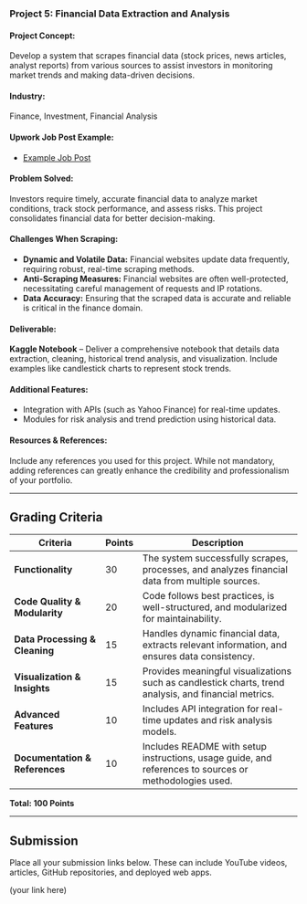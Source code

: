 ### **Project 5: Financial Data Extraction and Analysis**

#### **Project Concept:**  
Develop a system that scrapes financial data (stock prices, news articles, analyst reports) from various sources to assist investors in monitoring market trends and making data-driven decisions.

#### **Industry:**  
Finance, Investment, Financial Analysis

#### **Upwork Job Post Example:**  
- [Example Job Post](https://www.upwork.com/jobs/~021847367997149215692)

#### **Problem Solved:**  
Investors require timely, accurate financial data to analyze market conditions, track stock performance, and assess risks. This project consolidates financial data for better decision-making.

#### **Challenges When Scraping:**  
- **Dynamic and Volatile Data:** Financial websites update data frequently, requiring robust, real-time scraping methods.  
- **Anti-Scraping Measures:** Financial websites are often well-protected, necessitating careful management of requests and IP rotations.  
- **Data Accuracy:** Ensuring that the scraped data is accurate and reliable is critical in the finance domain.

#### **Deliverable:**  
**Kaggle Notebook** – Deliver a comprehensive notebook that details data extraction, cleaning, historical trend analysis, and visualization. Include examples like candlestick charts to represent stock trends.

#### **Additional Features:**  
- Integration with APIs (such as Yahoo Finance) for real-time updates.  
- Modules for risk analysis and trend prediction using historical data.

#### **Resources & References:**  
Include any references you used for this project. While not mandatory, adding references can greatly enhance the credibility and professionalism of your portfolio.

---

## **Grading Criteria**

| **Criteria**                   | **Points** | **Description**                                                                                                                           |
| ------------------------------ | ---------- | --------------------------------------------------------------------------------------------------------------------------------------- |
| **Functionality**              | 30         | The system successfully scrapes, processes, and analyzes financial data from multiple sources. |
| **Code Quality & Modularity**  | 20         | Code follows best practices, is well-structured, and modularized for maintainability.                                                  |
| **Data Processing & Cleaning** | 15         | Handles dynamic financial data, extracts relevant information, and ensures data consistency.   |
| **Visualization & Insights**   | 15         | Provides meaningful visualizations such as candlestick charts, trend analysis, and financial metrics.                                                             |
| **Advanced Features**          | 10         | Includes API integration for real-time updates and risk analysis models.                               |
| **Documentation & References** | 10         | Includes README with setup instructions, usage guide, and references to sources or methodologies used.                                |

**Total: 100 Points**

---

## **Submission**

Place all your submission links below. These can include YouTube videos, articles, GitHub repositories, and deployed web apps.

(your link here)